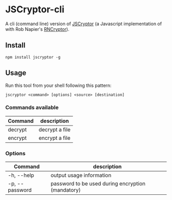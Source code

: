 # JSCryptor-cli

A cli (command line) version of [JSCryptor](https://github.com/chesstrian/JSCryptor) (a Javascript implementation of with Rob Napier's [RNCryptor](https://github.com/RNCryptor/RNCryptor)).

## Install

`npm install jscryptor -g`

## Usage

Run this tool from your shell following this pattern:

`jscryptor <command> [options] <source> [destination]`

### Commands available

| Command | description |
| --------|-------------|
| decrypt | decrypt a file |
| encrypt | encrypt a file |

### Options

| Command | description |
| --------|-------------|
| -h, --help | output usage information |
| -p, --password | password to be used during encryption (mandatory) |